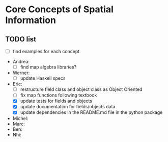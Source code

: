 Core Concepts of Spatial Information
=============================================

TODO list
---------
- [ ] find examples for each concept
 
- Andrea:
  - [ ] find map algebra libraries?
- Werner:
  - [ ] update Haskell specs
- Eric:
  - [ ] restructure field class and object class as Object Oriented
  - [ ] fix map functions following textbook 
  - [x] update tests for fields and objects
  - [x] update documentation for fields/objects data
  - [x] update dependencies in the README.md file in the python package
- Michel:
- Marc:
- Ben:
- Nhi:
